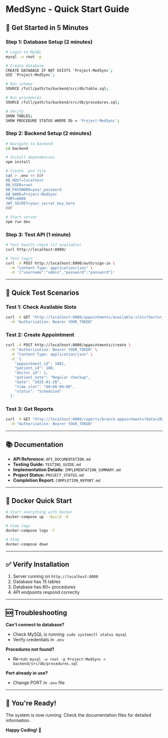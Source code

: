 # MedSync - Quick Start Guide

## 🚀 Get Started in 5 Minutes

### Step 1: Database Setup (2 minutes)

```bash
# Login to MySQL
mysql -u root -p

# Create database
CREATE DATABASE IF NOT EXISTS `Project-MedSync`;
USE `Project-MedSync`;

# Run schema
SOURCE /full/path/to/backend/src/db/table.sql;

# Run procedures
SOURCE /full/path/to/backend/src/db/procedures.sql;

# Verify
SHOW TABLES;
SHOW PROCEDURE STATUS WHERE Db = 'Project-MedSync';
```

### Step 2: Backend Setup (2 minutes)

```bash
# Navigate to backend
cd backend

# Install dependencies
npm install

# Create .env file
cat > .env << EOF
DB_HOST=localhost
DB_USER=root
DB_PASSWORD=your_password
DB_NAME=Project-MedSync
PORT=8000
JWT_SECRET=your_secret_key_here
EOF

# Start server
npm run dev
```

### Step 3: Test API (1 minute)

```bash
# Test health check (if available)
curl http://localhost:8000/

# Test login
curl -X POST http://localhost:8000/auth/sign-in \
  -H "Content-Type: application/json" \
  -d '{"username":"admin","password":"password"}'
```

---

## 🎯 Quick Test Scenarios

### Test 1: Check Available Slots
```bash
curl -X GET "http://localhost:8000/appointments/available-slots?doctor_id=1&date=2025-01-20" \
  -H "Authorization: Bearer YOUR_TOKEN"
```

### Test 2: Create Appointment
```bash
curl -X POST http://localhost:8000/appointments/create \
  -H "Authorization: Bearer YOUR_TOKEN" \
  -H "Content-Type: application/json" \
  -d '{
    "appointment_id": 1001,
    "patient_id": 100,
    "doctor_id": 1,
    "patient_note": "Regular checkup",
    "date": "2025-01-20",
    "time_slot": "08:00-09:00",
    "status": "Scheduled"
  }'
```

### Test 3: Get Reports
```bash
curl -X GET "http://localhost:8000/reports/branch-appointments?date=2025-01-20&branch_id=-1" \
  -H "Authorization: Bearer YOUR_TOKEN"
```

---

## 📚 Documentation

- **API Reference:** `API_DOCUMENTATION.md`
- **Testing Guide:** `TESTING_GUIDE.md`
- **Implementation Details:** `IMPLEMENTATION_SUMMARY.md`
- **Project Status:** `PROJECT_STATUS.md`
- **Completion Report:** `COMPLETION_REPORT.md`

---

## 🐳 Docker Quick Start

```bash
# Start everything with Docker
docker-compose up --build -d

# View logs
docker-compose logs -f

# Stop
docker-compose down
```

---

## ✅ Verify Installation

1. Server running on `http://localhost:8000`
2. Database has 15 tables
3. Database has 80+ procedures
4. API endpoints respond correctly

---

## 🆘 Troubleshooting

**Can't connect to database?**
- Check MySQL is running: `sudo systemctl status mysql`
- Verify credentials in `.env`

**Procedures not found?**
- Re-run: `mysql -u root -p Project-MedSync < backend/src/db/procedures.sql`

**Port already in use?**
- Change PORT in `.env` file

---

## 🎉 You're Ready!

The system is now running. Check the documentation files for detailed information.

**Happy Coding! 🚀**
